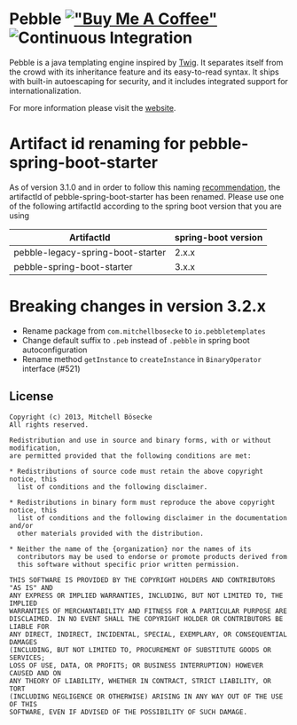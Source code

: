 # Pebble [!["Buy Me A Coffee"](https://www.buymeacoffee.com/assets/img/custom_images/orange_img.png)](https://buymeacoffee.com/erbussierel) ![Continuous Integration](https://api.travis-ci.com/PebbleTemplates/pebble.svg?branch=master)

Pebble is a java templating engine inspired by [Twig](https://twig.symfony.com/). It separates itself from the crowd with its inheritance feature and its easy-to-read syntax. It ships with built-in autoescaping for security, and it includes integrated support for internationalization.

For more information please visit the [website](https://pebbletemplates.io).

# Artifact id renaming for pebble-spring-boot-starter 
As of version 3.1.0 and in order to follow this naming [recommendation](https://github.com/spring-projects/spring-boot/wiki/Building-On-Spring-Boot#naming), the artifactId of pebble-spring-boot-starter has been renamed. Please
use one of the following  artifactId according to the spring boot version that you are using 

| ArtifactId                        | spring-boot version |
|-----------------------------------|---------------------|
| pebble-legacy-spring-boot-starter | 2.x.x               |
| pebble-spring-boot-starter        | 3.x.x               |

# Breaking changes in version 3.2.x
- Rename package from `com.mitchellbosecke` to `io.pebbletemplates`
- Change default suffix to `.peb` instead of `.pebble` in spring boot autoconfiguration
- Rename method `getInstance` to `createInstance` in `BinaryOperator` interface (#521)


## License

    Copyright (c) 2013, Mitchell Bösecke
    All rights reserved.
    
    Redistribution and use in source and binary forms, with or without modification,
    are permitted provided that the following conditions are met:
    
    * Redistributions of source code must retain the above copyright notice, this
      list of conditions and the following disclaimer.
    
    * Redistributions in binary form must reproduce the above copyright notice, this
      list of conditions and the following disclaimer in the documentation and/or
      other materials provided with the distribution.
    
    * Neither the name of the {organization} nor the names of its
      contributors may be used to endorse or promote products derived from
      this software without specific prior written permission.
    
    THIS SOFTWARE IS PROVIDED BY THE COPYRIGHT HOLDERS AND CONTRIBUTORS "AS IS" AND
    ANY EXPRESS OR IMPLIED WARRANTIES, INCLUDING, BUT NOT LIMITED TO, THE IMPLIED
    WARRANTIES OF MERCHANTABILITY AND FITNESS FOR A PARTICULAR PURPOSE ARE
    DISCLAIMED. IN NO EVENT SHALL THE COPYRIGHT HOLDER OR CONTRIBUTORS BE LIABLE FOR
    ANY DIRECT, INDIRECT, INCIDENTAL, SPECIAL, EXEMPLARY, OR CONSEQUENTIAL DAMAGES
    (INCLUDING, BUT NOT LIMITED TO, PROCUREMENT OF SUBSTITUTE GOODS OR SERVICES;
    LOSS OF USE, DATA, OR PROFITS; OR BUSINESS INTERRUPTION) HOWEVER CAUSED AND ON
    ANY THEORY OF LIABILITY, WHETHER IN CONTRACT, STRICT LIABILITY, OR TORT
    (INCLUDING NEGLIGENCE OR OTHERWISE) ARISING IN ANY WAY OUT OF THE USE OF THIS
    SOFTWARE, EVEN IF ADVISED OF THE POSSIBILITY OF SUCH DAMAGE.
